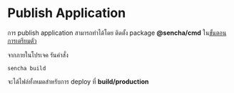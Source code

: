 
# Publish Application

 การ publish application สามารถทำได้โดย ติดตั้ง package **@sencha/cmd** ใน[ขั้นตอนการเตรียมตัว](../install.md)

 จากภายในโปรเจค รันคำสั่ง 

 ```
 sencha build 
 ```

 จะได้ไฟล์ทั้งหมดสำหรับการ deploy ที่ **build/production**